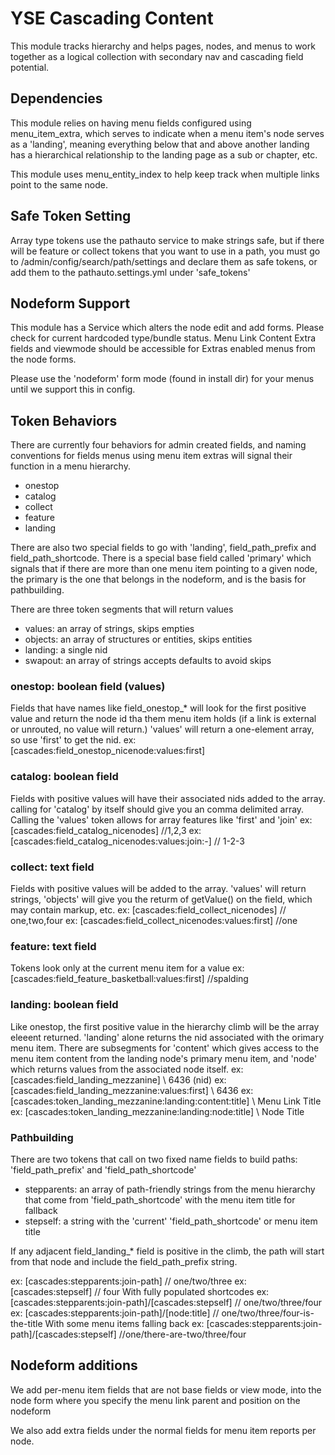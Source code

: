 # YSE Cascading Content

This module tracks hierarchy and helps pages, nodes, and menus to work together as a logical collection with secondary nav and cascading field potential.

## Dependencies

This module relies on having menu fields configured using menu_item_extra, which serves to indicate when a menu item's node serves as a 'landing', meaning everything below that and above another landing has a hierarchical relationship to the landing page as a sub or chapter, etc.

This module uses menu_entity_index to help keep track when multiple links point to the same node.

## Safe Token Setting

Array type tokens use the pathauto service to make strings safe, but if there will be feature or collect tokens that you want to use in a path, you must go to
/admin/config/search/path/settings and declare them as safe tokens, or add them to the pathauto.settings.yml under 'safe_tokens'

## Nodeform Support

This module has a Service which alters the node edit and add forms.  Please check for current hardcoded type/bundle status.   Menu Link Content Extra fields and viewmode should be accessible for Extras enabled menus from the node forms.

Please use the 'nodeform' form mode (found in install dir) for your menus until we support this in config.

## Token Behaviors

There are currently four behaviors for admin created fields, and naming conventions for fields menus using menu item extras will signal their function in a menu hierarchy.
- onestop
- catalog
- collect
- feature
- landing

There are also two special fields to go with 'landing', field_path_prefix and field_path_shortcode.   There is a special base field called 'primary' which signals that if there are more than one menu item pointing to a given node, the primary is the one that belongs in the nodeform, and is the basis for pathbuilding.

There are three token segments that will return values
 - values:  an array of strings, skips empties
 - objects: an array of structures or entities, skips entities
 - landing: a single nid
 - swapout: an array of strings accepts defaults to avoid skips

### onestop: boolean field (values)

Fields that have names like field_onestop_* will look for the first positive value and return the node id tha them menu item holds (if a link is external or unrouted, no value will return.) 'values' will return a one-element array, so use 'first' to get the nid.  ex: [cascades:field_onestop_nicenode:values:first]

### catalog: boolean field
Fields with positive values will have their associated nids added to the array. calling for 'catalog' by itself should give you an comma delimited array.   Calling the 'values' token allows for array features like 'first' and 'join'
ex: [cascades:field_catalog_nicenodes] //1,2,3
ex: [cascades:field_catalog_nicenodes:values:join:-] // 1-2-3

### collect: text field

Fields with positive values will be added to the array.  'values' will return strings, 'objects' will give you the returm of getValue() on the field, which may contain markup, etc.
ex: [cascades:field_collect_nicenodes] // one,two,four
ex: [cascades:field_collect_nicenodes:values:first] //one

### feature: text field
Tokens look only at the current menu item for a value
ex: [cascades:field_feature_basketball:values:first] //spalding

### landing: boolean field

Like onestop, the first positive value in the hierarchy climb will be the array eleeent returned.  'landing' alone returns the nid associated with the orimary menu item.  There are subsegments for 'content' which gives access to the menu item content from the landing node's primary menu item, and 'node' which returns values from the associated node itself.
ex: [cascades:field_landing_mezzanine] \\ 6436 (nid)
ex: [cascades:field_landing_mezzanine:values:first] \\ 6436
ex: [cascades:token_landing_mezzanine:landing:content:title] \\ Menu Link Title
ex: [cascades:token_landing_mezzanine:landing:node:title] \\ Node Title

### Pathbuilding

There are two tokens that call on two fixed name fields to build paths: 'field_path_prefix' and 'field_path_shortcode'

 - stepparents: an array of path-friendly strings from the menu hierarchy that come from 'field_path_shortcode' with the menu item title for fallback
 - stepself: a string with the 'current' 'field_path_shortcode' or menu item title

If any adjacent field_landing_* field is positive in the climb, the path will start from that node and include the field_path_prefix string.

ex: [cascades:stepparents:join-path] // one/two/three
ex: [cascades:stepself] // four
With fully populated shortcodes
ex: [cascades:stepparents:join-path]/[cascades:stepself] // one/two/three/four
ex: [cascades:stepparents:join-path]/[node:title] // one/two/three/four-is-the-title
With some menu items falling back
ex: [cascades:stepparents:join-path]/[cascades:stepself] //one/there-are-two/three/four


## Nodeform additions

We add per-menu item fields that are not base fields or view mode, into the node form where you specify the menu link parent and position on the nodeform

We also add extra fields under the normal fields for menu item reports per node.

